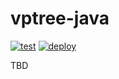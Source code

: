 # vptree-java

[![test](https://github.com/lucasimi/vptree-java/actions/workflows/test.yaml/badge.svg)](https://github.com/lucasimi/vptree-java/actions/workflows/test.yaml) [![deploy](https://github.com/lucasimi/vptree-java/actions/workflows/deploy.yaml/badge.svg)](https://github.com/lucasimi/vptree-java/actions/workflows/deploy.yaml)

TBD